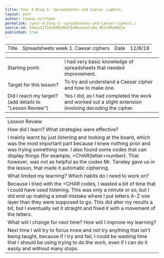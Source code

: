 ```yaml
---
title: Year 9 Blog 1- Spreadsheets and Caesar ciphers.
layout: post
author: thomas.hitchman
permalink: /year-9-blog-1--spreadsheets-and-caesar-ciphers./
source-id: 1mpacZiTISeGONyAK2CE4WwzauvCvBq_XKitXMxNm4jw
published: true
---
```

<table>
  <tr>
    <td>Title</td>
    <td>Spreadsheets week 1. Caesar ciphers</td>
    <td>Date</td>
    <td>12/9/18</td>
  </tr>
</table>


<table>
  <tr>
    <td>Starting point:</td>
    <td>I had very basic knowledge of spreadsheets that needed improvement.</td>
  </tr>
  <tr>
    <td>Target for this lesson?</td>
    <td>To try and understand a Caesar cipher and how to make one.</td>
  </tr>
  <tr>
    <td>Did I reach my target? 
(add details to "Lesson Review")</td>
    <td>Yes I did, as I had completed the work and worked out a slight extension involving decoding the cipher. </td>
  </tr>
</table>


<table>
  <tr>
    <td>Lesson Review</td>
  </tr>
  <tr>
    <td>How did I learn? What strategies were effective? </td>
  </tr>
  <tr>
    <td>I mainly learnt by just listening and looking at the board, which was the most important part because I knew nothing prior and was trying something new. I also found some codes that can display things (for example, =CHAR(letter+number). That however, was not as helpful as the codes Mr. Tansley gave us in the lesson, that made it automatic ciphering. </td>
  </tr>
  <tr>
    <td>What limited my learning? Which habits do I need to work on? </td>
  </tr>
  <tr>
    <td>Because I tried with the =CHAR codes, I wasted a bit of time that I could have used listening. This was only a minute or so, but I did end up making a small mistake where I put letters A-Z one layer than they were supposed to go. This did alter my results a bit, but I eventually set it straight and fixed it with a movement of the letters.</td>
  </tr>
  <tr>
    <td>What will I change for next time? How will I improve my learning?</td>
  </tr>
  <tr>
    <td>Next time I will try to focus more and not try anything that isn't being taught, because if I try and fail, I could be wasting time that I should be using trying to do the work, even if I can do it easily and without many stops.  </td>
  </tr>
</table>


